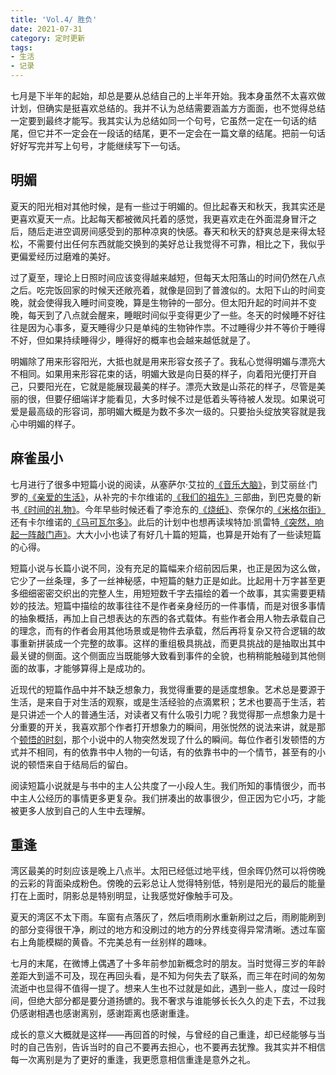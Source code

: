 ```yaml
---
title: 'Vol.4/ 胜负'
date: 2021-07-31
category: 定时更新
tags:
- 生活
- 记录
---
```


七月是下半年的起始，却总是要从总结自己的上半年开始。我本身虽然不太喜欢做计划，但确实是挺喜欢总结的。我并不认为总结需要涵盖方方面面，也不觉得总结一定要到最终才能写。我其实认为总结如同一个句号，它虽然一定在一句话的结尾，但它并不一定会在一段话的结尾，更不一定会在一篇文章的结尾。把前一句话好好写完并写上句号，才能继续写下一句话。

<!--more-->

## 明媚

夏天的阳光相对其他时候，是有一些过于明媚的。但比起春天和秋天，我其实还是更喜欢夏天一点。比起每天都被微风托着的感觉，我更喜欢走在外面混身冒汗之后，随后走进空调房间感受到的那种凉爽的快感。春天和秋天的舒爽总是来得太轻松，不需要付出任何东西就能交换到的美好总让我觉得不可靠，相比之下，我似乎更偏爱经历过磨难的美好。

过了夏至，理论上日照时间应该变得越来越短，但每天太阳落山的时间仍然在八点之后。吃完饭回家的时候天还敞亮着，就像是回到了普渡似的。太阳下山的时间变晚，就会使得我入睡时间变晚，算是生物钟的一部分。但太阳升起的时间并不变晚，每天到了八点就会醒来，睡眠时间似乎变得更少了一些。冬天的时候睡不好往往是因为心事多，夏天睡得少只是单纯的生物钟作祟。不过睡得少并不等价于睡得不好，但如果持续睡得少，睡得好的概率也会越来越低就是了。

明媚除了用来形容阳光，大抵也就是用来形容女孩子了。我私心觉得明媚与漂亮大不相同。如果用来形容花束的话，明媚大致是向日葵的样子，向着阳光便打开自己，只要阳光在，它就是能展现最美的样子。漂亮大致是山茶花的样子，尽管是美丽的很，但要仔细端详才能看见，大多时候不过是低着头等待被人发现。如果说可爱是最高级的形容词，那明媚大概是为数不多次一级的。只要抬头绽放笑容就是我心中明媚的样子。

## 麻雀虽小

七月进行了很多中短篇小说的阅读，从塞萨尔·艾拉的[《音乐大脑》](https://book.douban.com/subject/33427743/)，到艾丽丝·门罗的[《亲爱的生活》](https://book.douban.com/subject/25870629/)，从补完的卡尔维诺的[《我们的祖先》](http://www.ruanyifeng.com/calvino/novel/our_ancestors/)三部曲，到巴克曼的新书[《时间的礼物》](https://book.douban.com/subject/30390651/)。今年早些时候还看了李沧东的[《烧纸》](https://book.douban.com/subject/30441551/)、奈保尔的[《米格尔街》](https://book.douban.com/subject/21346008/)还有卡尔维诺的[《马可瓦尔多》](https://book.douban.com/subject/34799583/)。此后的计划中也想再读埃特加·凯雷特[《突然，响起一阵敲门声》](https://book.douban.com/subject/35060240/)。大大小小也读了有好几十篇的短篇，也算是开始有了一些读短篇的心得。

短篇小说与长篇小说不同，没有充足的篇幅来介绍前因后果，也正是因为这么做，它少了一丝条理，多了一丝神秘感，中短篇的魅力正是如此。比起用十万字甚至更多细细密密交织出的完整人生，用短短数千字去描绘的着一个故事，其实需要更精妙的技法。短篇中描绘的故事往往不是作者亲身经历的一件事情，而是对很多事情的抽象概括，再加上自己想表达的东西的各式载体。有些作者会用人物去承载自己的理念，而有的作者会用其他场景或是物件去承载，然后再将复杂又符合逻辑的故事重新拼装成一个完整的故事。这样的重组极具挑战，而更具挑战的是抽取出其中最关键的侧面。这个侧面应当既能够大致看到事件的全貌，也稍稍能触碰到其他侧面的故事，才能够算得上是成功的。

近现代的短篇作品中并不缺乏想象力，我觉得重要的是适度想象。艺术总是要源于生活，是来自于对生活的观察，或是生活经验的点滴累积；艺术也要高于生活，若是只讲述一个人的普通生活，对读者又有什么吸引力呢？我觉得那一点想象力是十分重要的开关，我喜欢那个作者打开想象力的瞬间，用张悦然的说法来讲，就是那个[顿悟的时刻](https://book.douban.com/subject/35081657/)，那个小说中的人物突然发现了什么的瞬间。每位作者引发顿悟的方式并不相同，有的依靠书中人物的一句话，有的依靠书中的一个情节，甚至有的小说的顿悟来自于结局后的留白。

阅读短篇小说就是与书中的主人公共度了一小段人生。我们所知的事情很少，而书中主人公经历的事情更多更复杂。我们拼凑出的故事很少，但正因为它小巧，才能被更多人放到自己的人生中去理解。

## 重逢

湾区最美的时刻应该是晚上八点半。太阳已经低过地平线，但余晖仍然可以将傍晚的云彩的背面染成粉色。傍晚的云彩总让人觉得特别低，特别是阳光的最后的能量打在上面时，阴影总是特别明显，让我感觉好像触手可及。

夏天的湾区不太下雨。车窗有点落灰了，然后喷雨刷水重新刷过之后，雨刷能刷到的部分变得很干净，刷过的地方和没刷过的地方的分界线变得异常清晰。透过车窗右上角能模糊的黄昏。不完美总有一丝别样的趣味。

七月的末尾，在微博上偶遇了十多年前参加新概念时的朋友。当时觉得三岁的年龄差距大到遥不可及，现在再回头看，是不知为何失去了联系，而三年在时间的匆匆流逝中也显得不值得一提了。想来人生也不过就是如此，遇到一些人，度过一段时间，但绝大部分都是要分道扬镳的。我不奢求与谁能够长长久久的走下去，不过我仍感谢相遇也感谢离别，感谢距离也感谢重逢。

成长的意义大概就是这样——再回首的时候，与曾经的自己重逢，却已经能够与当时的自己告别，告诉当时的自己不要再去担心，也不要再去犹豫。我其实并不相信每一次离别是为了更好的重逢，我更愿意相信重逢是意外之礼。

